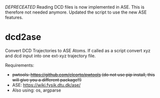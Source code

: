 *DEPRECEATED*
Reading DCD files is now implemented in ASE. This is therefore not needed anymore. Updated the script to use the new ASE
features.

# dcd2ase
Convert DCD Trajectories to ASE Atoms. If called as a script convert xyz and dcd input into one ext-xyz trajectory file.

Requirements:
* ~~pwtools: https://github.com/elcorto/pwtools (do not use pip install, this will give you a different package!!)~~
* ASE: https://wiki.fysik.dtu.dk/ase/
* Also using: os, argparse
